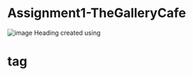 # Assignment1-TheGalleryCafe

![image](https://github.com/EaswaranPottiK/Assignment1-TheGalleryCafe/assets/38095510/c2a99d07-e470-4496-9340-70e2b637686a)
Heading created using <H1> tag



